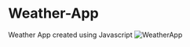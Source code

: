 # Weather-App
Weather App created using Javascript
![WeatherApp](https://github.com/user-attachments/assets/3f232e57-c4f8-48fd-8b06-7f2d7233bf3e)
